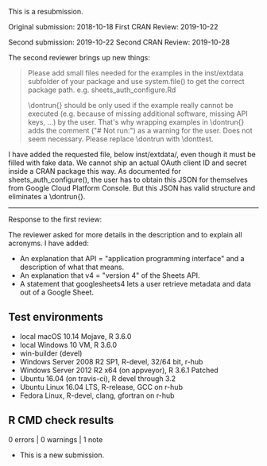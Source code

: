 This is a resubmission.

Original submission: 2018-10-18
First CRAN Review: 2019-10-22

Second submission: 2019-10-22
Second CRAN Review: 2019-10-28

The second reviewer brings up new things:

> Please add small files needed for the examples in the inst/extdata
> subfolder of your package and use system.file() to get the correct
> package path. e.g. sheets_auth_configure.Rd
>
> \dontrun{} should be only used if the example really cannot be executed
> (e.g. because of missing additional software, missing API keys, ...) by
> the user. That's why wrapping examples in \dontrun{} adds the comment
> ("# Not run:") as a warning for the user.
> Does not seem necessary.
> Please replace \dontrun with \donttest.

I have added the requested file, below inst/extdata/, even though it must be
filled with fake data. We cannot ship an actual OAuth client ID and secret
inside a CRAN package this way. As documented for sheets_auth_configure(), the
user has to obtain this JSON for themselves from Google Cloud Platform Console.
But this JSON has valid structure and eliminates a \dontrun{}.

---

Response to the first review:

The reviewer asked for more details in the description and to explain all acronyms. I have added:

  * An explanation that API = "application programming interface" and a
    description of what that means.
  * An explanation that v4 = "version 4" of the Sheets API.
  * A statement that googlesheets4 lets a user retrieve metadata and data
    out of a Google Sheet.

## Test environments

* local macOS 10.14 Mojave, R 3.6.0
* local Windows 10 VM, R 3.6.0
* win-builder (devel)
* Windows Server 2008 R2 SP1, R-devel, 32/64 bit, r-hub
* Windows Server 2012 R2 x64 (on appveyor), R 3.6.1 Patched
* Ubuntu 16.04 (on travis-ci), R devel through 3.2
* Ubuntu Linux 16.04 LTS, R-release, GCC on r-hub
* Fedora Linux, R-devel, clang, gfortran on r-hub

## R CMD check results

0 errors | 0 warnings | 1 note

* This is a new submission.
